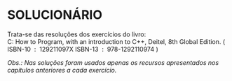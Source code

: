 
SOLUCIONÁRIO
============
Trata-se das resoluções dos exercícios do livro:<br> C: How to Program, with an introduction to C++, Deitel, 8th Global Edition. ( ISBN-10 ‏ : ‎ 129211097X
ISBN-13 ‏ : ‎ 978-1292110974 ) <br>

*Obs.: Nas soluções foram usados apenas os recursos apresentados nos capítulos anteriores a cada exercício.*
